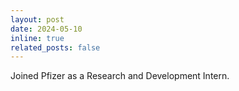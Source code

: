 ```yaml
---
layout: post
date: 2024-05-10
inline: true
related_posts: false
---
```


Joined Pfizer as a Research and Development Intern.
